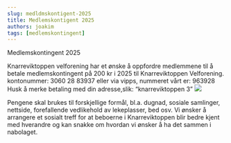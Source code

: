 ```yaml
---
slug: medldmskontigent-2025
title: Medlemskontigent 2025
authors: joakim
tags: [medlemskontingent]
---
```


Medlemskontingent 2025

<!--truncate-->
Knarreviktoppen velforening har et ønske å oppfordre medlemmene til å betale
medlemskontingent på 200 kr i 2025 til Knarreviktoppen
Velforening. 
kontonummer: 3060 28 83937 eller
via vipps, nummeret vårt er: 963928
Husk å merke betaling med din adresse,slik: “knarreviktoppen 3”
<img src="/img/QR-kode_Knarreviktoppenvelforening#963928.png" /> 


Pengene skal brukes til forskjellige formål, bl.a. dugnad, sosiale samlinger, nettside, forefallende vedlikehold av lekeplasser, bed osv. Vi ønsker å arrangere et sosialt treff for at
beboerne i Knarreviktoppen blir bedre kjent med hverandre og kan snakke om hvordan vi
ønsker å ha det sammen i nabolaget.
